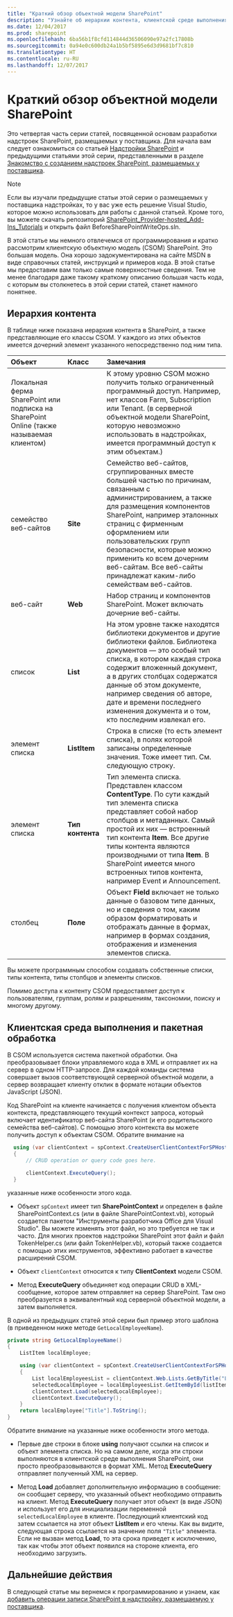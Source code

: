 ```yaml
---
title: "Краткий обзор объектной модели SharePoint"
description: "Узнайте об иерархии контента, клиентской среде выполнения и пакетной обработке."
ms.date: 12/04/2017
ms.prod: sharepoint
ms.openlocfilehash: 6ba56b1f8cfd114844d36506090e97a2fc17808b
ms.sourcegitcommit: 0a94e0c600db24a1b5bf5895e6d3d9681bf7c810
ms.translationtype: HT
ms.contentlocale: ru-RU
ms.lasthandoff: 12/07/2017
---
```

# <a name="get-a-quick-overview-of-the-sharepoint-object-model"></a>Краткий обзор объектной модели SharePoint

Это четвертая часть серии статей, посвященной основам разработки надстроек SharePoint, размещаемых у поставщика. Для начала вам следует ознакомиться со статьей [Надстройки SharePoint](sharepoint-add-ins.md) и предыдущими статьями этой серии, представленными в разделе [Знакомство с созданием надстроек SharePoint, размещаемых у поставщика](get-started-creating-provider-hosted-sharepoint-add-ins.md#SP15createprovider_nextsteps). 
 
> [!NOTE]
> Если вы изучали предыдущие статьи этой серии о размещаемых у поставщика надстройках, то у вас уже есть решение Visual Studio, которое можно использовать для работы с данной статьей. Кроме того, вы можете скачать репозиторий [SharePoint_Provider-hosted_Add-Ins_Tutorials](https://github.com/OfficeDev/SharePoint_Provider-hosted_Add-ins_Tutorials) и открыть файл BeforeSharePointWriteOps.sln.

В этой статье мы немного отвлечемся от программирования и кратко рассмотрим клиентскую объектную модель (CSOM) SharePoint. Это большая модель. Она хорошо задокументирована на сайте MSDN в виде справочных статей, инструкций и примеров кода. В этой статье мы предоставим вам только самые поверхностные сведения. Тем не менее благодаря даже такому краткому описанию большая часть кода, с которым вы столкнетесь в этой серии статей, станет намного понятнее. 

## <a name="content-hierarchy"></a>Иерархия контента

В таблице ниже показана иерархия контента в SharePoint, а также представляющие его классы CSOM. У каждого из этих объектов имеется дочерний элемент указанного непосредственно под ним типа.
 

|**Объект**|**Класс**|**Замечания**|
|:-----|:-----|:-----|
|Локальная ферма SharePoint или подписка на SharePoint Online (также называемая клиентом)||К этому уровню CSOM можно получить только ограниченный программный доступ. Например, нет классов Farm, Subscription или Tenant. (в серверной объектной модели SharePoint, которую невозможно использовать в надстройках, имеется программный доступ к этим объектам.)|
|семейство веб-сайтов|**Site**|Семейство веб-сайтов, сгруппированных вместе большей частью по причинам, связанным с администрированием, а также для размещения компонентов SharePoint, например эталонных страниц с фирменным оформлением или пользовательских групп безопасности, которые можно применить ко всем дочерним веб-сайтам. Все веб-сайты принадлежат каким-либо семействам веб-сайтов.|
|веб-сайт|**Web**|Набор страниц и компонентов SharePoint. Может включать дочерние веб-сайты.|
|список|**List**|На этом уровне также находятся библиотеки документов и другие библиотеки файлов. Библиотека документов — это особый тип списка, в котором каждая строка содержит вложенный документ, а в других столбцах содержатся данные об этом документе, например сведения об авторе, дате и времени последнего изменения документа и о том, кто последним извлекал его. |
|элемент списка|**ListItem**|Строка в списке (то есть элемент списка), в полях которой записаны определенные значения. Тоже имеет тип. См. следующую строку. |
|элемент списка|**Тип контента**|Тип элемента списка. Представлен классом **ContentType**. По сути каждый тип элемента списка представляет собой набор столбцов и метаданных. Самый простой их них — встроенный тип контента **Item**. Все другие типы контента являются производными от типа **Item**. В SharePoint имеется много встроенных типов контента, например Event и Announcement. |
|столбец|**Поле**|Объект **Field** включает не только данные о базовом типе данных, но и сведения о том, каким образом форматировать и отображать данные в формах, например в формах создания, отображения и изменения элементов списка.|

Вы можете программным способом создавать собственные списки, типы контента, типы столбцов и элементы списков. 

Помимо доступа к контенту CSOM предоставляет доступ к пользователям, группам, ролям и разрешениям, таксономии, поиску и многому другому.

<a name="CSOMBatching"> </a>
## <a name="client-side-runtime-and-batching"></a>Клиентская среда выполнения и пакетная обработка

В CSOM используется система пакетной обработки. Она преобразовывает блоки управляемого кода в XML и отправляет их на сервер в одном HTTP-запросе. Для каждой команды система совершает вызов соответствующей серверной объектной модели, а сервер возвращает клиенту отклик в формате нотации объектов JavaScript (JSON). 

Код SharePoint на клиенте начинается с получения клиентом объекта контекста, представляющего текущий контекст запроса, который включает идентификатор веб-сайта SharePoint (и его родительского семейства веб-сайтов). С помощью этого контекста вы можете получить доступ к объектам CSOM. Обратите внимание на 

```C#
  using (var clientContext = spContext.CreateUserClientContextForSPHost())
  {
      // CRUD operation or query code goes here.

      clientContext.ExecuteQuery();
  }
```

указанные ниже особенности этого кода.

- Объект `spContext` имеет тип **SharePointContext** и определен в файле SharePointContext.cs (или в файле SharePointContext.vb), который создается пакетом "Инструменты разработчика Office для Visual Studio". Вы можете изменять этот файл, но это требуется не так и часто. Для многих проектов надстройки SharePoint этот файл и файл TokenHelper.cs (или файл TokenHelper.vb), который также создается с помощью этих инструментов, эффективно работает в качестве расширений CSOM.

- Объект `clientContext` относится к типу **ClientContext** модели CSOM.

- Метод **ExecuteQuery** объединяет код операции CRUD в XML-сообщение, которое затем отправляет на сервер SharePoint. Там оно преобразуется в эквивалентный код серверной объектной модели, а затем выполняется.

В одной из предыдущих статей этой серии был пример этого шаблона (в приведенном ниже методе `GetLocalEmployeeName`). 

```C#
private string GetLocalEmployeeName()
{
    ListItem localEmployee;

    using (var clientContext = spContext.CreateUserClientContextForSPHost())
    {
        List localEmployeesList = clientContext.Web.Lists.GetByTitle("Local Employees");
        selectedLocalEmployee = localEmployeesList.GetItemById(listItemID);
        clientContext.Load(selectedLocalEmployee);
        clientContext.ExecuteQuery();
    }
    return localEmployee["Title"].ToString();
}
```

Обратите внимание на указанные ниже особенности этого метода.

- Первые две строки в блоке **using** получают ссылки на список и объект элемента списка. Но на самом деле, когда эти строки выполняются в клиентской среде выполнения SharePoint, они просто преобразовываются в формат XML. Метод **ExecuteQuery** отправляет полученный XML на сервер.

-  Метод **Load** добавляет дополнительную информацию в сообщение: он сообщает серверу, что указанный объект необходимо отправить на клиент. Метод **ExecuteQuery** получает этот объект (в виде JSON) и использует его для инициализации переменной `selectedLocalEmployee` в клиенте. Последующий клиентский код затем ссылается на этот объект **ListItem** и его члены. Как вы видите, следующая строка ссылается на значение поля `"Title"` элемента. Если не вызван метод **Load**, то эта срока приведет к исключению, так как чтобы этот объект появился на стороне клиента, его необходимо загрузить.
 
## <a name="next-steps"></a>Дальнейшие действия
<a name="Nextsteps"> </a>

В следующей статье мы вернемся к программированию и узнаем, как [добавить операции записи SharePoint в надстройку, размещаемую у поставщика](add-sharepoint-write-operations-to-the-provider-hosted-add-in.md).
 

 

